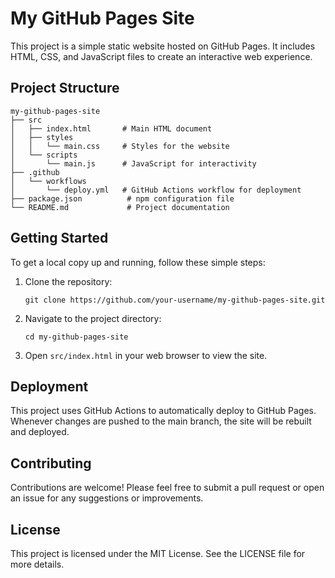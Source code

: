 # My GitHub Pages Site

This project is a simple static website hosted on GitHub Pages. It includes HTML, CSS, and JavaScript files to create an interactive web experience.

## Project Structure

```
my-github-pages-site
├── src
│   ├── index.html       # Main HTML document
│   ├── styles
│   │   └── main.css     # Styles for the website
│   └── scripts
│       └── main.js      # JavaScript for interactivity
├── .github
│   └── workflows
│       └── deploy.yml   # GitHub Actions workflow for deployment
├── package.json          # npm configuration file
└── README.md             # Project documentation
```

## Getting Started

To get a local copy up and running, follow these simple steps:

1. Clone the repository:
   ```
   git clone https://github.com/your-username/my-github-pages-site.git
   ```

2. Navigate to the project directory:
   ```
   cd my-github-pages-site
   ```

3. Open `src/index.html` in your web browser to view the site.

## Deployment

This project uses GitHub Actions to automatically deploy to GitHub Pages. Whenever changes are pushed to the main branch, the site will be rebuilt and deployed.

## Contributing

Contributions are welcome! Please feel free to submit a pull request or open an issue for any suggestions or improvements.

## License

This project is licensed under the MIT License. See the LICENSE file for more details.